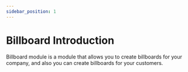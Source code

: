 ```yaml
---
sidebar_position: 1
---
```


# Billboard Introduction

Billboard module is a module that allows you to create billboards for your company, and also you can create billboards for your customers.
